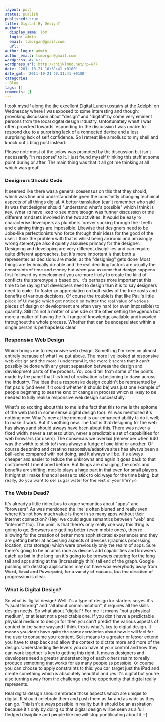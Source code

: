 ```yaml
---
layout: post
status: publish
published: true
title: Digital By Design?
author:
  display_name: Tom
  login: admin
  email: tsmorgan@gmail.com
  url: ''
author_login: admin
author_email: tsmorgan@gmail.com
wordpress_id: 677
wordpress_url: http://ghijklmno.net/?p=677
date: '2011-10-21 10:31:41 +0100'
date_gmt: '2011-10-21 10:31:41 +0100'
categories:
- Blog
tags: []
comments: []
---
```

<p>I took myself along the the excellent <a href="http://www.leedsdigitalfestival.com/events/digital-by-design.html">Digital Lunch</a> upstairs at the <a href="http://www.theadelphileeds.co.uk/">Adelphi</a> on Wednesday where I was exposed to some interesting and thought provoking discussion about "design" and "digital" by some very eminent persons from the local digital design industry. Unfortunately whilst I was often provoked towards responding by the discussion I was unable to respond due to a surprising lack of a connected device and a less surprising lack of self confidence. So I retreat like a mollusc to my shell and knock out a blog post instead.</p>

<p>Please note most of the below was prompted by the discussion but isn't necessarily "in response" to it. I just found myself thinking this stuff at some point during or after. The main thing was that it all got me thinking at all which was great!</p>

<h3>Designers Should Code</h3>
It seemed like there was a general consensus on this that they should, which was fine and understandable given the constantly changing technical aspects of all things digital. A better translation (can't remember who said it) was that designer should "understand what's possible" which I think is key. What I'd have liked to see more though was further discussion of the different mindsets involved in the two activities. It would be easy to characterise developers as plumbers forever sucking through their teeth and claiming things are impossible. Likewise that designers need to be Jobs-like perfectionists who force through their ideas for the good of the user. I think the problem with that is whilst being an ironic and amusingly wrong stereotype also it quietly assumes primacy for the designer. Designing and developing are very different disciplines and can require quite different approaches, but it's more important is that both a represented as decisions are made, as the "designing" gets done. Most things are technically do-able and the real deciding factors are usually the constraints of time and money but when you assume that design happens first followed by development you are more likely to create the kind of conflicts the stereotype is based on.&nbsp; It's perhaps more important at this time to be saying that developers need to design than it is to say designers need to code. To foster an appreciation on both sides of the true costs and benefits of various decisions. Of course the trouble is that like Paul's little piece of UI magic which got noticed on twitter the real value of various pieces of design or development are often very hard (or even impossible) to quantify. Still it's not a matter of one side or the other setting the agenda but more a matter of having the full range of knowledge available and invovled throughout the whole process. Whether that can be encapsulated within a single person is perhaps less clear.</p>

<h3>Responsive Web Design</h3>
Which brings me to responsive web design. Something I'm keen on almost entirely because of what I've put above. The more I've looked at responsive web design and the more I understand it, the more it seems that it can't possibly be done with any great separation between the design and development parts of the process. You could tell from some of the points made by the panel that this kind of realisation is beginning to dawn across the industry. The idea that a responsive design couldn't be represented by flat psd's (and even if it could whether it should be) was just one example of people beginning to see the kind of change in process which is likely to be needed to fully realise responsive web design successfully.</p>

<p>What's so exciting about this to me is the fact that this to me is the epitome of the web (and in some sense digital design too). As was mentioned it's nothing new. What's new at the moment is our enhanced ability to do it well; to make it work. But it's nothing new. The fact is that designing for the web has always and should always have been about this. There was never a fixed width, never a set resolution, never a predictable set of capabilities for web browsers (or users). The consensus we overlaid (remember when 640 was the width to stick to?) was always a fudge of one kind or another. Of course designing and creating responsive/adaptive sites has always been a ball-ache compared with not doing, and it always will be. It's always cheaper and easier to reduce the unknowns and again it goes back to that cost/benefit I mentioned before. But things are changing, the costs and benefits are shifting, mobile plays a huge part in that even for small players. It might still make financial sense to stick to old ways for the time being, but really, do you want to sell sugar water for the rest of your life? ;-)</p>

<h3>The Web is Dead?</h3>
It's already a little ridiculous to argue semantics about "apps" and "browsers". As was mentioned the line is often blurred and really even where it's not how much value is there in so many apps without their internet connection? (Hey! we could argue semantics between "web" and "internet" too). The point is that there's only really one way this thing is going to go. Browsers are getting better (even mobile ones), they're allowing for the creation of better more sophisticated experiences and they are getting better at accessing aspects of devices (graphics processing, location, data storage) which were previously only the realm of apps. Sure there's going to be an arms race as devices add capabilities and browsers catch up but in the long run it's going to be browsers catering for the long tail and apps sitting at the (increasingly thin) tall end of the graph. Google pushing into desktop applications may not have won everybody away from Word, Excel and Powerpoint, for a variety of reasons, but the direction of progression is clear.</p>

<h3>What is Digital Design?</h3>
So what is digital design? Well it's a type of design for starters so yes it's "visual thinking" and "all about communication", it requires all the skills design needs. So what about "digital"? For me&nbsp; it means "not a physical medium", or at least not a predictable one. If you don't have a predictable physical medium to design for then you can't predict the various aspects of context in the same way and I think this is what's key to digital design. It means you don't have quite the same certainties about how it will feel for the user to consume your content. So it means to a greater or lesser extend you have to step back and allow the context to dictate more and more of the design. Understanding the levers you do have at your control and how they can work together is key to getting this right. It means designers and developers need a greater understanding of each others realm to really produce something that works for as many people as possible. Of course you can choose to apply constraints to this: you can target just the iPad and create something which is absolutely beautiful and yes it's digital but you're also turning away from the challenge and the opportunity that digital really represents.</p>

<p>Real digital design should embrace those aspects which are unique to digital. It should celebrate them and push them as far and as wide as they can go. This isn't always possible in reality but it should be an aspiration because it's only by doing so that digital design will be seen as a full fledged discipline and people like me will stop pontificating about it ;-)</p>

